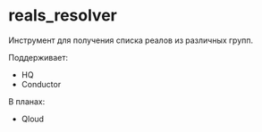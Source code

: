 # reals_resolver

Инструмент для получения списка реалов из различных групп.

Поддерживает:
* HQ
* Conductor

В планах:
* Qloud

